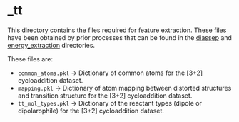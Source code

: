 # _tt

This directory contains the files required for feature extraction. These files have been obtained by prior processes that can be found in the [diassep](../../diassep/) and [energy_extraction](../../energy_extraction/) directories.

These files are:

- ```common_atoms.pkl``` -> Dictionary of common atoms for the [3+2] cycloaddition dataset.
- ```mapping.pkl``` -> Dictionary of atom mapping between distorted structures and transition structure for the [3+2] cycloaddition dataset.
- ```tt_mol_types.pkl``` -> Dictionary of the reactant types (dipole or dipolarophile) for the [3+2] cycloaddition dataset.